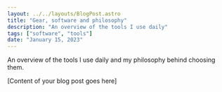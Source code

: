 ```yaml
---
layout: ../../layouts/BlogPost.astro
title: "Gear, software and philosophy"
description: "An overview of the tools I use daily"
tags: ["software", "tools"]
date: "January 15, 2023"
---
```


An overview of the tools I use daily and my philosophy behind choosing them.

[Content of your blog post goes here] 